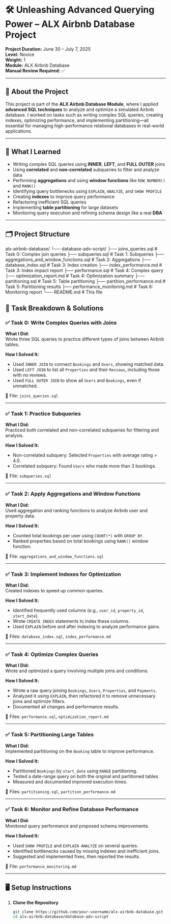 # 🛠️ Unleashing Advanced Querying Power – ALX Airbnb Database Project

**Project Duration:** June 30 – July 7, 2025  
**Level:** Novice  
**Weight:** 1  
**Module:** ALX Airbnb Database  
**Manual Review Required:** ✅  

---

## 📘 About the Project

This project is part of the **ALX Airbnb Database Module**, where I applied **advanced SQL techniques** to analyze and optimize a simulated Airbnb database. I worked on tasks such as writing complex SQL queries, creating indexes, optimizing performance, and implementing partitioning—all essential for managing high-performance relational databases in real-world applications.

---

## 🧠 What I Learned

- Writing complex SQL queries using **INNER**, **LEFT**, and **FULL OUTER** joins  
- Using **correlated** and **non-correlated** subqueries to filter and analyze data  
- Performing **aggregations** and using **window functions** like `ROW_NUMBER()` and `RANK()`  
- Identifying query bottlenecks using `EXPLAIN`, `ANALYZE`, and `SHOW PROFILE`  
- Creating **indexes** to improve query performance  
- Refactoring inefficient SQL queries  
- Implementing **table partitioning** for large datasets  
- Monitoring query execution and refining schema design like a real **DBA**

---

## 🗂️ Project Structure


alx-airbnb-database/
└── database-adv-script/
    ├── joins_queries.sql                  # Task 0: Complex join queries
    ├── subqueries.sql                     # Task 1: Subqueries
    ├── aggregations_and_window_functions.sql  # Task 2: Aggregations
    ├── database_index.sql                 # Task 3: Index creation
    ├── index_performance.md               # Task 3: Index impact report
    ├── performance.sql                    # Task 4: Complex query
    ├── optimization_report.md             # Task 4: Optimization summary
    ├── partitioning.sql                   # Task 5: Table partitioning
    ├── partition_performance.md           # Task 5: Partitioning results
    ├── performance_monitoring.md          # Task 6: Monitoring report
    └── README.md                          # This file


## 🧪 Task Breakdown & Solutions

### ✅ Task 0: Write Complex Queries with Joins

**What I Did:**  
Wrote three SQL queries to practice different types of joins between Airbnb tables.

**How I Solved It:**
- Used `INNER JOIN` to connect `Bookings` and `Users`, showing matched data.
- Used `LEFT JOIN` to list all `Properties` and their `Reviews`, including those with no reviews.
- Used `FULL OUTER JOIN` to show all `Users` and `Bookings`, even if unmatched.

📄 File: `joins_queries.sql`

---

### ✅ Task 1: Practice Subqueries

**What I Did:**  
Practiced both correlated and non-correlated subqueries for filtering and analysis.

**How I Solved It:**
- Non-correlated subquery: Selected `Properties` with average rating > 4.0.
- Correlated subquery: Found `Users` who made more than 3 bookings.

📄 File: `subqueries.sql`

---

### ✅ Task 2: Apply Aggregations and Window Functions

**What I Did:**  
Used aggregation and ranking functions to analyze Airbnb user and property data.

**How I Solved It:**
- Counted total bookings per user using `COUNT(*)` with `GROUP BY`.
- Ranked properties based on total bookings using `RANK()` window function.

📄 File: `aggregations_and_window_functions.sql`

---

### ✅ Task 3: Implement Indexes for Optimization

**What I Did:**  
Created indexes to speed up common queries.

**How I Solved It:**
- Identified frequently used columns (e.g., `user_id`, `property_id`, `start_date`).
- Wrote `CREATE INDEX` statements to index these columns.
- Used `EXPLAIN` before and after indexing to analyze performance gains.

📄 Files: `database_index.sql`, `index_performance.md`

---

### ✅ Task 4: Optimize Complex Queries

**What I Did:**  
Wrote and optimized a query involving multiple joins and conditions.

**How I Solved It:**
- Wrote a raw query joining `Bookings`, `Users`, `Properties`, and `Payments`.
- Analyzed it using `EXPLAIN`, then refactored it to remove unnecessary joins and optimize filters.
- Documented all changes and performance results.

📄 Files: `performance.sql`, `optimization_report.md`

---

### ✅ Task 5: Partitioning Large Tables

**What I Did:**  
Implemented partitioning on the `Booking` table to improve performance.

**How I Solved It:**
- Partitioned `Bookings` by `start_date` using `RANGE` partitioning.
- Tested a date-range query on both the original and partitioned tables.
- Measured and documented improved execution times.

📄 Files: `partitioning.sql`, `partition_performance.md`

---

### ✅ Task 6: Monitor and Refine Database Performance

**What I Did:**  
Monitored query performance and proposed schema improvements.

**How I Solved It:**
- Used `SHOW PROFILE` and `EXPLAIN ANALYZE` on several queries.
- Identified bottlenecks caused by missing indexes and inefficient joins.
- Suggested and implemented fixes, then reported the results.

📄 File: `performance_monitoring.md`

---

## 🖥️ Setup Instructions

1. **Clone the Repository**
   ```bash
   git clone https://github.com/your-username/alx-airbnb-database.git
   cd alx-airbnb-database/database-adv-script
